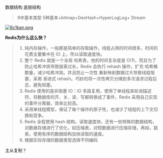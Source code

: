 数据结构  底层结构

> 9中基本类型  5种基本+bitmap+GeoHash+HyperLogLog+ Stream

[![6c1kan.png](https://s3.ax1x.com/2021/03/17/6c1kan.png)](https://imgtu.com/i/6c1kan)



**Redis为什么这么快？**

> 1. 纯内存操作，一般都是简单的存取操作，线程占用的时间很多，时间的花费主要集中在 IO 上，所以读取速度快。
> 2. 整个 Redis 就是一个全局 哈希表，他的时间复杂度是 O(1)，而且为了防止哈希冲突导致链表过长，Redis 会执行 rehash 操作，扩充 哈希桶数量，减少哈希冲突。并且防止一次性 重新映射数据过大导致线程阻塞，采用 渐进式 rehash。巧妙的将一次性拷贝分摊到多次请求过程后总，避免阻塞。
> 3. Redis 使用的是非阻塞 IO：IO 多路复用，使用了单线程来轮询描述符，将数据库的开、关、读、写都转换成了事件，Redis 采用自己实现的事件分离器，效率比较高。
> 4. 采用单线程模型，保证了每个操作的原子性，也减少了线程的上下文切换和竞争。
> 5. Redis 全程使用 hash 结构，读取速度快，还有一些特殊的数据结构，对数据存储进行了优化，如压缩表，对短数据进行压缩存储，再如，跳表，使用有序的数据结构加快读取的速度。
> 6. 根据实际存储的数据类型选择不同编码



主从复制？

